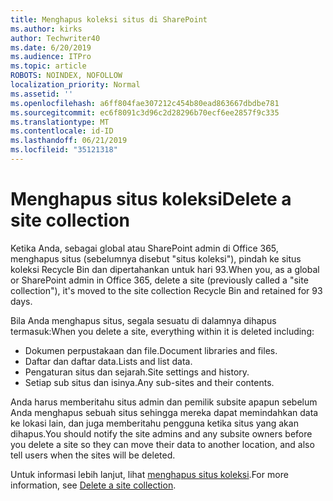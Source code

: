 ```yaml
---
title: Menghapus koleksi situs di SharePoint
ms.author: kirks
author: Techwriter40
ms.date: 6/20/2019
ms.audience: ITPro
ms.topic: article
ROBOTS: NOINDEX, NOFOLLOW
localization_priority: Normal
ms.assetid: ''
ms.openlocfilehash: a6ff804fae307212c454b80ead863667dbdbe781
ms.sourcegitcommit: ec6f8091c3d96c2d28296b70ecf6ee2857f9c335
ms.translationtype: MT
ms.contentlocale: id-ID
ms.lasthandoff: 06/21/2019
ms.locfileid: "35121318"
---
```

# <a name="delete-a-site-collection"></a><span data-ttu-id="bf99d-102">Menghapus situs koleksi</span><span class="sxs-lookup"><span data-stu-id="bf99d-102">Delete a site collection</span></span>

<span data-ttu-id="bf99d-103">Ketika Anda, sebagai global atau SharePoint admin di Office 365, menghapus situs (sebelumnya disebut "situs koleksi"), pindah ke situs koleksi Recycle Bin dan dipertahankan untuk hari 93.</span><span class="sxs-lookup"><span data-stu-id="bf99d-103">When you, as a global or SharePoint admin in Office 365, delete a site (previously called a "site collection"), it's moved to the site collection Recycle Bin and retained for 93 days.</span></span> 

<span data-ttu-id="bf99d-104">Bila Anda menghapus situs, segala sesuatu di dalamnya dihapus termasuk:</span><span class="sxs-lookup"><span data-stu-id="bf99d-104">When you delete a site, everything within it is deleted including:</span></span>

- <span data-ttu-id="bf99d-105">Dokumen perpustakaan dan file.</span><span class="sxs-lookup"><span data-stu-id="bf99d-105">Document libraries and files.</span></span>
- <span data-ttu-id="bf99d-106">Daftar dan daftar data.</span><span class="sxs-lookup"><span data-stu-id="bf99d-106">Lists and list data.</span></span>
- <span data-ttu-id="bf99d-107">Pengaturan situs dan sejarah.</span><span class="sxs-lookup"><span data-stu-id="bf99d-107">Site settings and history.</span></span>
- <span data-ttu-id="bf99d-108">Setiap sub situs dan isinya.</span><span class="sxs-lookup"><span data-stu-id="bf99d-108">Any sub-sites and their contents.</span></span>

<span data-ttu-id="bf99d-109">Anda harus memberitahu situs admin dan pemilik subsite apapun sebelum Anda menghapus sebuah situs sehingga mereka dapat memindahkan data ke lokasi lain, dan juga memberitahu pengguna ketika situs yang akan dihapus.</span><span class="sxs-lookup"><span data-stu-id="bf99d-109">You should notify the site admins and any subsite owners before you delete a site so they can move their data to another location, and also tell users when the sites will be deleted.</span></span> 

<span data-ttu-id="bf99d-110">Untuk informasi lebih lanjut, lihat [menghapus situs koleksi](https://docs.microsoft.com/en-us/sharepoint/delete-site-collection).</span><span class="sxs-lookup"><span data-stu-id="bf99d-110">For more information, see [Delete a site collection](https://docs.microsoft.com/en-us/sharepoint/delete-site-collection).</span></span> 